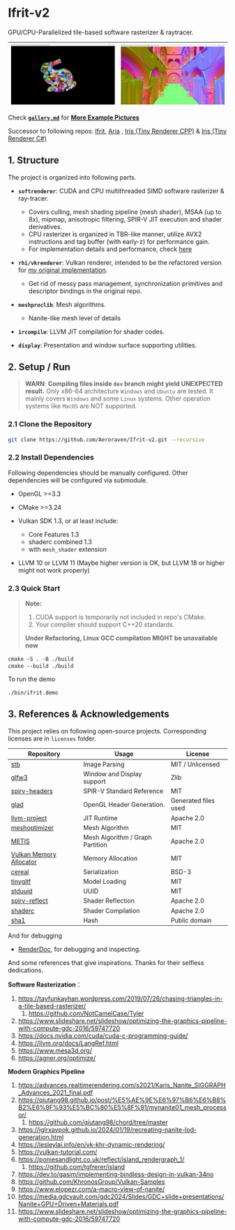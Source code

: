 # Ifrit-v2

GPU/CPU-Parallelized tile-based software rasterizer & raytracer.

| ![](docs/img/img_demo3.png) | ![](docs/img/img_demo1.png) |
| --------------------------- | --------------------------- |

Check  **[`gallery.md`](./docs/gallery.md)** for **[More Example Pictures](./docs/gallery.md)**

Successor to following repos: [Ifrit](https://github.com/Aeroraven/Ifrit), [Aria](https://github.com/Aeroraven/Aria) , [Iris (Tiny Renderer CPP)](https://github.com/Aeroraven/Stargazer/tree/main/ComputerGraphics/Iris)  & [Iris (Tiny Renderer C#)](https://github.com/Aeroraven/Stargazer/tree/main/ComputerGraphics/TinyRenderer)



## 1. Structure

The project is organized into following parts.

- **`softrenderer`**: CUDA and CPU multithreaded SIMD software rasterizer & ray-tracer.
  - Covers culling, mesh shading pipeline (mesh shader), MSAA (up to 8x), mipmap, anisotropic filtering, SPIR-V JIT execution and shader derivatives.
  - CPU rasterizer is organized in TBR-like manner, utilize AVX2 instructions and tag buffer (with early-z) for performance gain.
  - For implementation details and performance, check [here](./projects/softgraphics/readme.md)
- **`rhi/vkrenderer`**: Vulkan renderer, intended to be the refactored version for [my original implementation](https://github.com/Aeroraven/Aria).
  - Get rid of messy pass management, synchronization primitives and descriptor bindings in the original repo.
- **`meshproclib`**: Mesh algorithms.
  - Nanite-like mesh level of details

- **`ircompile`**: LLVM JIT compilation for shader codes.
- **`display`**:  Presentation and window surface supporting utilities.



## 2. Setup / Run

> **WARN**: **Compiling files inside `dev` branch might yield UNEXPECTED result.**  Only x86-64 architecture `Windows` and  `Ubuntu` are tested. It mainly covers `Windows` and some `Linux` systems. Other operation systems like `MacOS` are NOT supported.

### 2.1 Clone the Repository

```bash
git clone https://github.com/Aeroraven/Ifrit-v2.git --recursive 
```



### 2.2 Install Dependencies

Following dependencies should be manually configured. Other dependencies will be configured via submodule.

- OpenGL >=3.3
- CMake >=3.24
- Vulkan SDK 1.3, or at least include:
  - Core Features 1.3
  - shaderc combined 1.3
  - with `mesh_shader` extension

- LLVM 10 or LLVM 11 (Maybe higher version is OK, but LLVM 18 or higher might not work properly)



### 2.3 Quick Start 

> **Note:** 
>
> 1. CUDA support is temporarily not included in repo's CMake. 
> 2. Your compiler should support C++20 standards.
>
> **Under Refactoring, Linux GCC compilation MIGHT be unavailable now**

```shell
cmake -S . -B ./build
cmake --build ./build
```

To run the demo

```shell
./bin/ifrit.demo
```





## 3. References & Acknowledgements

This project relies on following open-source projects. Corresponding licenses are in `licenses` folder.

| Repository                                                   | Usage                            | License              |
| ------------------------------------------------------------ | -------------------------------- | -------------------- |
| [stb](https://github.com/nothings/stb)                       | Image Parsing                    | MIT / Unlicensed     |
| [glfw3](https://github.com/glfw/glfw)                        | Window and Display support       | Zlib                 |
| [spirv-headers](https://github.com/KhronosGroup/SPIRV-Headers/) | SPIR-V Standard Reference        | MIT                  |
| [glad](https://github.com/Dav1dde/glad/)                     | OpenGL Header Generation.        | Generated files used |
| [llvm-project](https://github.com/llvm/llvm-project)         | JIT Runtime                      | Apache 2.0           |
| [meshoptimizer](https://github.com/zeux/meshoptimizer)       | Mesh Algorithm                   | MIT                  |
| [METIS](https://github.com/KarypisLab/METIS/)                | Mesh Algorithm / Graph Partition | Apache 2.0           |
| [Vulkan Memory Allocator](https://github.com/GPUOpen-LibrariesAndSDKs/VulkanMemoryAllocator) | Memory Allocation                | MIT                  |
| [cereal](https://github.com/USCiLab/cereal)                  | Serialization                    | BSD-3                |
| [tinygltf](https://github.com/syoyo/tinygltf/tree/release)   | Model Loading                    | MIT                  |
| [stduuid](https://github.com/mariusbancila/stduuid)          | UUID                             | MIT                  |
| [spirv-reflect](https://github.com/KhronosGroup/SPIRV-Reflect) | Shader Reflection                | Apache 2.0           |
| [shaderc](https://github.com/google/shaderc?tab=License-1-ov-file#readme) | Shader Compilation               | Apache 2.0           |
| [sha1](https://github.com/vog/sha1)                          | Hash                             | Public domain        |



And for debugging

- [RenderDoc](https://renderdoc.org/), for debugging and inspecting.



And some references that give inspirations. Thanks for their selfless dedications.

**Software Rasterization**：

1. https://tayfunkayhan.wordpress.com/2019/07/26/chasing-triangles-in-a-tile-based-rasterizer/
   1. https://github.com/NotCamelCase/Tyler
2. https://www.slideshare.net/slideshow/optimizing-the-graphics-pipeline-with-compute-gdc-2016/59747720
3. https://docs.nvidia.com/cuda/cuda-c-programming-guide/
4. https://llvm.org/docs/LangRef.html
5. https://www.mesa3d.org/
6. https://agner.org/optimize/

**Modern Graphics Pipeline**

1. https://advances.realtimerendering.com/s2021/Karis_Nanite_SIGGRAPH_Advances_2021_final.pdf
2. https://qiutang98.github.io/post/%E5%AE%9E%E6%97%B6%E6%B8%B2%E6%9F%93%E5%BC%80%E5%8F%91/mynanite01_mesh_processor/
   1. https://github.com/qiutang98/chord/tree/master
3. https://jglrxavpok.github.io/2024/01/19/recreating-nanite-lod-generation.html
4. https://lesleylai.info/en/vk-khr-dynamic-rendering/
5. https://vulkan-tutorial.com/
6. https://poniesandlight.co.uk/reflect/island_rendergraph_1/
   1. https://github.com/tgfrerer/island
7. https://dev.to/gasim/implementing-bindless-design-in-vulkan-34no
8. https://github.com/KhronosGroup/Vulkan-Samples
9. https://www.elopezr.com/a-macro-view-of-nanite/
9. https://media.gdcvault.com/gdc2024/Slides/GDC+slide+presentations/Nanite+GPU+Driven+Materials.pdf
9. https://www.slideshare.net/slideshow/optimizing-the-graphics-pipeline-with-compute-gdc-2016/59747720





